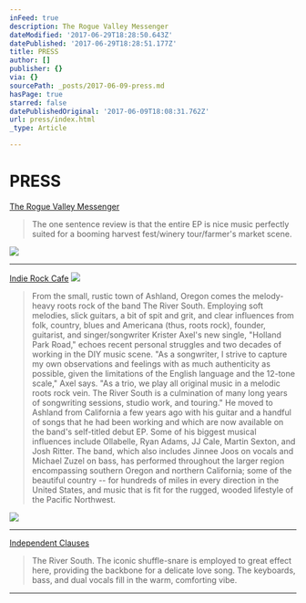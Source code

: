```yaml
---
inFeed: true
description: The Rogue Valley Messenger
dateModified: '2017-06-29T18:28:50.643Z'
datePublished: '2017-06-29T18:28:51.177Z'
title: PRESS
author: []
publisher: {}
via: {}
sourcePath: _posts/2017-06-09-press.md
hasPage: true
starred: false
datePublishedOriginal: '2017-06-09T18:08:31.762Z'
url: press/index.html
_type: Article

---
```

# PRESS

[The Rogue Valley Messenger][0]

> The one sentence review is that the entire EP is nice music perfectly suited for a booming harvest fest/winery tour/farmer's market scene.

![](https://the-grid-user-content.s3-us-west-2.amazonaws.com/55063389-4eaa-4c50-904a-52a629b681cf.png)

---

[Indie Rock Cafe][1]
![](https://the-grid-user-content.s3-us-west-2.amazonaws.com/e55280cb-6551-4efe-89dc-5d3ea17d4f9c.png)

> From the small, rustic town of Ashland, Oregon comes the melody-heavy roots rock of the band The River South. Employing soft melodies, slick guitars, a bit of spit and grit, and clear influences from folk, country, blues and Americana (thus, roots rock), founder, guitarist, and singer/songwriter Krister Axel's new single, "Holland Park Road," echoes recent personal struggles and two decades of working in the DIY music scene.
> "As a songwriter, I strive to capture my own observations and feelings with as much authenticity as possible, given the limitations of the English language and the 12-tone scale," Axel says. "As a trio, we play all original music in a melodic roots rock vein. The River South is a culmination of many long years of songwriting sessions, studio work, and touring."
> He moved to Ashland from California a few years ago with his guitar and a handful of songs that he had been working and which are now available on the band's self-titled debut EP. Some of his biggest musical influences include Ollabelle, Ryan Adams, JJ Cale, Martin Sexton, and Josh Ritter.
> The band, which also includes Jinnee Joos on vocals and Michael Zuzel on bass, has performed throughout the larger region encompassing southern Oregon and northern California; some of the beautiful country -- for hundreds of miles in every direction in the United States, and music that is fit for the rugged, wooded lifestyle of the Pacific Northwest.

![](https://the-grid-user-content.s3-us-west-2.amazonaws.com/2bd3d200-4c4b-4302-b02e-b71d428a830a.png)

---

[Independent Clauses][2]

> The River South. The iconic shuffle-snare is employed to great effect here, providing the backbone for a delicate love song. The keyboards, bass, and dual vocals fill in the warm, comforting vibe.

---



[0]: http://www.roguevalleymessenger.com/rogue-sounds-the-river-south/
[1]: http://www.indierockcafe.com/2016/06/indie-rock-playlist-songs/
[2]: http://independentclauses.com/late-june-mp3s-acoustic/